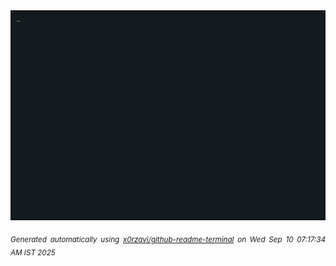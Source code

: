 <div align="justify">
<picture>
    <source media="(prefers-color-scheme: dark)" srcset="./output.gif">
    <source media="(prefers-color-scheme: light)" srcset="./output.gif">
    <img alt="GIFOS" src="output.gif">
</picture>

<sub><i>Generated automatically using [x0rzavi/github-readme-terminal](https://github.com/x0rzavi/github-readme-terminal) on Wed Sep 10 07:17:34 AM IST 2025</i></sub>

<!-- <details>
<summary>More details</summary>

</details> -->
</div>

<!-- Image deletion URL: NONE -->